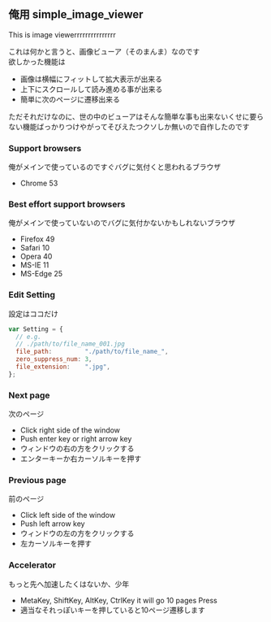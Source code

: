 ## 俺用 simple_image_viewer

This is image viewerrrrrrrrrrrrrrr

これは何かと言うと、画像ビューア（そのまんま）なのです<br>
欲しかった機能は

- 画像は横幅にフィットして拡大表示が出来る
- 上下にスクロールして読み進める事が出来る
- 簡単に次のページに遷移出来る

ただそれだけなのに、世の中のビューアはそんな簡単な事も出来ないくせに要らない機能ばっかりつけやがってそびえたつクソしか無いので自作したのです

### Support browsers

俺がメインで使っているのですぐバグに気付くと思われるブラウザ

- Chrome 53

### Best effort support browsers

俺がメインで使っていないのでバグに気付かないかもしれないブラウザ

- Firefox 49
- Safari 10
- Opera 40
- MS-IE 11
- MS-Edge 25

### Edit Setting

設定はココだけ

```javascript
var Setting = {
  // e.g.
  // ./path/to/file_name_001.jpg
  file_path:         "./path/to/file_name_",
  zero_suppress_num: 3,
  file_extension:    ".jpg",
};
```

### Next page

次のページ

- Click right side of the window
- Push enter key or right arrow key
- ウィンドウの右の方をクリックする
- エンターキーか右カーソルキーを押す

### Previous page

前のページ

- Click left side of the window
- Push left arrow key
- ウィンドウの左の方をクリックする
- 左カーソルキーを押す

### Accelerator

もっと先へ加速したくはないか、少年

- MetaKey, ShiftKey, AltKey, CtrlKey it will go 10 pages Press
- 適当なそれっぽいキーを押していると10ページ遷移します
